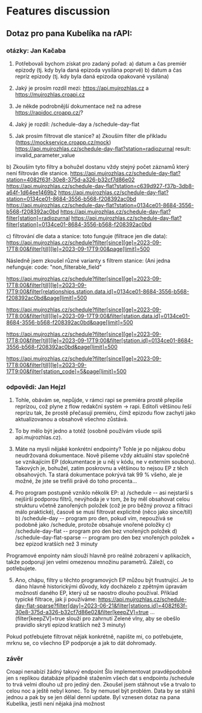 # Features discussion
## Dotaz pro pana Kubelíka na rAPI:
### otázky: Jan Kačaba
1) Potřebovali bychom získat pro zadaný pořad:
a) datum a čas premiér epizody (tj. kdy byla daná epizoda vysílána poprvé)
b) datum a čas repríz epizody (tj. kdy byla daná epizoda opakovaně vysílána)

2) Jaký je prosím rozdíl mezi:
https://api.mujrozhlas.cz a https://mujrozhlas.croapi.cz

3) Je někde podrobnější dokumentace než na adrese https://rapidoc.croapp.cz/?

4) Jaký je rozdíl:
/schedule-day a /schedule-day-flat

5) Jak prosím filtrovat dle stanice?
a) Zkouším filter dle příkladu (https://mockservice.croapp.cz/mock)
https://api.mujrozhlas.cz/schedule-day-flat?station=radiozurnal
result: invalid_parameter_value

b)
Zkouším tyto filtry a bohužel dostanu vždy stejný počet záznamů který není filtrován dle stanice.
https://api.mujrozhlas.cz/schedule-day-flat?station=4082f63f-30e8-375d-a326-b32cf7d86e02
https://api.mujrozhlas.cz/schedule-day-flat?station=c639d927-f37b-3db8-a64f-1d64ee1469b2
https://api.mujrozhlas.cz/schedule-day-flat?station=0134ce01-8684-3556-b568-f208392ac0bd
https://api.mujrozhlas.cz/schedule-day-flat?station=0134ce01-8684-3556-b568-f208392ac0bd
https://api.mujrozhlas.cz/schedule-day-flat?filter[station]=radiozurnal
https://api.mujrozhlas.cz/schedule-day-flat?filter[station]=0134ce01-8684-3556-b568-f208392ac0bd


c) filtrování dle data a stanice:
toto funguje (filtrace jen dle data):
https://api.mujrozhlas.cz/schedule?filter[since][ge]=2023-09-17T8:00&filter[till][le]=2023-09-17T9:00&page[limit]=500

Následně jsem zkoušel různé varianty s filtrem stanice: (Ani jedna nefunguje: code: "non_filterable_field"

https://api.mujrozhlas.cz/schedule?filter[since][ge]=2023-09-17T8:00&filter[till][le]=2023-09-17T9:00&filter[relationships.station.data.id]=0134ce01-8684-3556-b568-f208392ac0bd&page[limit]=500

https://api.mujrozhlas.cz/schedule?filter[since][ge]=2023-09-17T8:00&filter[till][le]=2023-09-17T9:00&filter[station.data.id]=0134ce01-8684-3556-b568-f208392ac0bd&page[limit]=500

https://api.mujrozhlas.cz/schedule?filter[since][ge]=2023-09-17T8:00&filter[till][le]=2023-09-17T9:00&filter[station.id]=0134ce01-8684-3556-b568-f208392ac0bd&page[limit]=500

https://api.mujrozhlas.cz/schedule?filter[since][ge]=2023-09-17T8:00&filter[till][le]=2023-09-17T9:00&filter[station_code]=5&page[limit]=500

### odpovědi: Jan Hejzl
1. Tohle, obávám se, nepůjde, v rámci rapi se premiéra prostě přepíše reprízou, což plyne z flow redakční systém → rapi. Editoři většinou řeší reprízu tak, že prostě přečasují premiéru, čímž epizodu flow zachytí jako aktualizovanou a obsahově všechno zůstává.

2. To by mělo být jedno a totéž (osobně používám všude spíš api.mujrozhlas.cz).

3. Máte na mysli nějaké konkrétní endpointy? Tohle je po nějakou dobu neudržovaná dokumentace. Nově píšeme vždy aktuální stav společně se vznikajícím EP (dokumentace je u něj v kódu, ne v externím souboru). Takových je, bohužel, zatím poskrovnu a většinou to nejsou EP z těch obsahových. Ta stará dokumentace pokrývá tak 99 % všeho, ale je možné, že jste se trefili právě do toho procenta...

4. Pro program postupně vzniklo několik EP:
a) /schedule -- asi nejstarší s nejširší podporou filtrů, nevýhoda je v tom, že by měl obsahovat celou strukturu včetně zanořených položek (což je pro běžný provoz a filtraci málo praktické), časově se musí filtrovat explicitně (něco jako since/till)
b) /schedule-day -- program pro den, pokud vím, nepoužívá se podobně jako /schedule, protože obsahuje vnořené položky
c) /schedule-day-flat -- program pro den bez vnořených položek
d) /schedule-day-flat-sparse -- program pro den bez vnořených položek + bez epizod kratších než 3 minuty

Programové enpointy nám slouží hlavně pro reálné zobrazení v aplikacích, takže podporují jen velmi omezenou množinu parametrů. Záleží, co potřebujete.

5. Ano, chápu, filtry u těchto programových EP můžou být frustrující. Je to dáno hlavně historickými důvody, kdy docházelo z zpětným úpravám možností daného EP, který už se naostro dlouho používal.
Příklad typické filtrace, jak ji používáme:
https://api.mujrozhlas.cz/schedule-day-flat-sparse?filter[day]=2023-06-21&filter[stations.id]=4082f63f-30e8-375d-a326-b32cf7d86e02&filter[keepZV]=true
... (filter[keepZV]=true slouží pro zahrnutí Zelené vlny, aby se obešlo pravidlo skrytí epizod kratších než 3 minuty)

Pokud potřebujete filtrovat nějak konkrétně, napište mi, co potřebujete, mrknu se, co všechno EP podporuje a jak to dát dohromady.

### závěr
Croapi nenabízí žádný takový endpoint
Šlo implementovat pravděpodobně jen s replikou databáze případně stažením všech dat s endpointu /schedule to trvá velmi dlouho už pro jediný den. Zkoušel jsem stáhnout vše a trvalo to celou noc a ještě nebyl konec.
To by nemusel být problém. Data by se stáhli jednou a pak by se jen dělal denní update.
Byl vznesen dotaz na pana Kubelíka, jestli není nějaká jiná možnost
